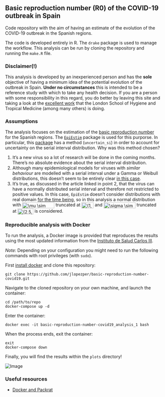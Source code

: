 
## Basic reproduction number (R0) of the COVID-19 outbreak in Spain

Code repository with the aim of having an estimate of the evolution of
the COVID-19 outbreak in the Spanish regions.

The code is developed entirely in R. The `drake` package is used to
manage the workflow. This analysis can be run by cloning the repository
and running the `make.R` file.

### Disclaimer(\!)

This analysis is developed by an inexperienced person and has the
**sole** objective of having a minimum idea of the potential evolution
of the outbreak in Spain. **Under no circumstances** this is intended to
be a reference study with which to take any health decision. If you are
a person with some responsibility in this regard, you do better by
leaving this site and taking a look at the [excellent
work](https://cmmid.github.io/topics/covid19/current-patterns-transmission/global-time-varying-transmission.html)
that the London School of Hygiene and Tropical Medicine (among many
others) is doing.

### Assumptions

The analysis focuses on the estimation of the [basic reproduction
number](https://en.wikipedia.org/wiki/Basic_reproduction_number) for the
Spanish regions. The
[`EpiEstim`](https://cran.r-project.org/web/packages/EpiEstim/index.html)
package is used for this purporse. In particular, this
[package](https://cran.r-project.org/web/packages/EpiEstim/vignettes/demo.html)
has a method (`uncertain_si`) in order to account for uncertainty on the
serial interval distribution. Why was this method chosen?

1.  It’s a new virus so a lot of research will be done in the coming
    months. There’s no absolute evidence about the serial interval
    distribution.
2.  Although many epidemiological models for viruses with *similar
    behaviour* are modelled with a serial interval under a Gamma or
    Weibull distributions, this doesn’t seem to be entirely clear [in
    this case](https://wwwnc.cdc.gov/eid/article/26/6/20-0357_article).
3.  It’s true, as discussed in the article linked in point 2, that the
    virus can have a normally distributed serial interval and therefore
    not restricted to positive values. In this case, `EpiEstim` doesn’t
    consider distributions with real domain [for the time
    being](https://github.com/annecori/EpiEstim/issues/90), so in this
    analysis a normal distribution with
    <img src="http://www.sciweavers.org/tex2img.php?eq=%5Cmu%20%5Csim%20%7B%5Csf%20N%7D%283.96%2C%202%29&bc=White&fc=Black&im=jpg&fs=12&ff=modern&edit=0" align="center" border="0" alt="\mu \sim {\sf N}(3.96, 2)" width="104" height="19" />
    truncated at
    <img src="http://www.sciweavers.org/tex2img.php?eq=%281%2C%206%29&bc=White&fc=Black&im=jpg&fs=12&ff=modern&edit=0" align="center" border="0" alt="(1, 6)" width="39" height="19" />
    and
    <img src="http://www.sciweavers.org/tex2img.php?eq=%5Csigma%20%5Csim%20%7B%5Csf%20N%7D%284.75%2C%201%29&bc=White&fc=Black&im=jpg&fs=12&ff=modern&edit=0" align="center" border="0" alt="\sigma \sim {\sf N}(4.75, 1)" width="103" height="19" />
    truncated at
    <img src="http://www.sciweavers.org/tex2img.php?eq=%282.5%2C%206%29&bc=White&fc=Black&im=jpg&fs=12&ff=modern&edit=0" align="center" border="0" alt="(2.5, 6)" width="51" height="19" />
    is considered.

### Reproducible analysis with Docker

To run the analysis, a Docker image is provided that reproduces the
results using the most updated information from the [Instituto de Salud
Carlos III](https://covid19.isciii.es).

*Note:* Depending on your configuration you might need to run the
following commands with root privileges (with `sudo`).

First [install docker](https://docs.docker.com/install/) and clone this
repository:

    git clone https://github.com/jlopezper/basic-reproduction-number-covid19.git

Navigate to the cloned repository on your own machine, and launch the
container:

    cd /path/to/repo
    docker-compose up -d

Enter the container:

    docker exec -it basic-reproduction-number-covid19_analysis_1 bash

When the process ends, exit the container:

    exit
    docker-compose down

Finally, you will find the results within the `plots` directory\!

![Image](https://i.imgur.com/K2XFYBQ.png)

### Useful resources

  - [Docker and
    Packrat](https://www.joelnitta.com/post/docker-and-packrat/)
